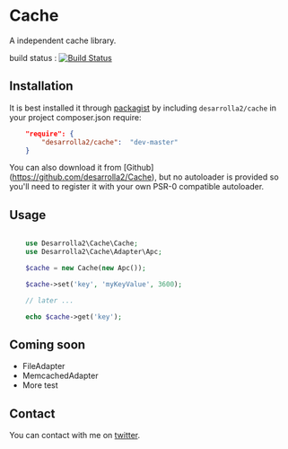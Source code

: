 # Cache

A independent cache library.

build status : [![Build Status](https://secure.travis-ci.org/desarrolla2/Cache.png)](http://travis-ci.org/desarrolla2/Cache)

## Installation

It is best installed it through [packagist](http://packagist.org/packages/desarrolla2/cache) by including
`desarrolla2/cache` in your project composer.json require:

``` json
    "require": {
        "desarrolla2/cache":  "dev-master"
    }
```

You can also download it from [Github] (https://github.com/desarrolla2/Cache), but no autoloader is provided so you'll need to register it with your own PSR-0 compatible autoloader.

## Usage


``` php

    use Desarrolla2\Cache\Cache;
    use Desarrolla2\Cache\Adapter\Apc;

    $cache = new Cache(new Apc());

    $cache->set('key', 'myKeyValue', 3600);

    // later ...

    echo $cache->get('key');

```

## Coming soon

* FileAdapter
* MemcachedAdapter
* More test

## Contact

You can contact with me on [twitter](https://twitter.com/desarrolla2).